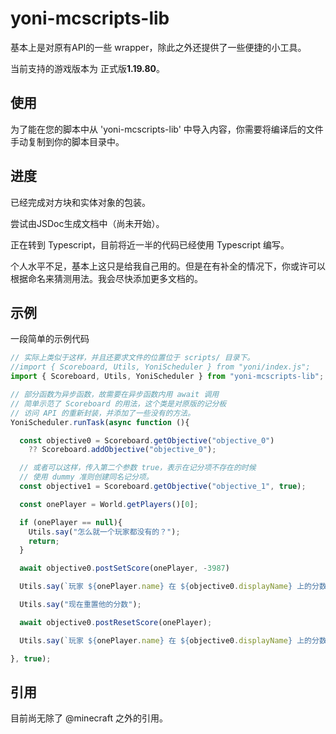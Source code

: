 # yoni-mcscripts-lib

基本上是对原有API的一些 wrapper，除此之外还提供了一些便捷的小工具。

当前支持的游戏版本为 正式版**1.19.80**。

## 使用

为了能在您的脚本中从 'yoni-mcscripts-lib' 中导入内容，你需要将编译后的文件手动复制到你的脚本目录中。

## 进度

已经完成对方块和实体对象的包装。

尝试由JSDoc生成文档中（尚未开始）。

正在转到 Typescript，目前将近一半的代码已经使用 Typescript 编写。

个人水平不足，基本上这只是给我自己用的。但是在有补全的情况下，你或许可以根据命名来猜测用法。我会尽快添加更多文档的。

## 示例

一段简单的示例代码

```js
// 实际上类似于这样，并且还要求文件的位置位于 scripts/ 目录下。
//import { Scoreboard, Utils, YoniScheduler } from "yoni/index.js";
import { Scoreboard, Utils, YoniScheduler } from "yoni-mcscripts-lib";

// 部分函数为异步函数，故需要在异步函数内用 await 调用
// 简单示范了 Scoreboard 的用法，这个类是对原版的记分板
// 访问 API 的重新封装，并添加了一些没有的方法。
YoniScheduler.runTask(async function (){

  const objective0 = Scoreboard.getObjective("objective_0")
    ?? Scoreboard.addObjective("objective_0");

  // 或者可以这样，传入第二个参数 true，表示在记分项不存在的时候
  // 使用 dummy 准则创建同名记分项。
  const objective1 = Scoreboard.getObjective("objective_1", true);

  const onePlayer = World.getPlayers()[0];

  if (onePlayer == null){
    Utils.say("怎么就一个玩家都没有的？");
    return;
  }

  await objective0.postSetScore(onePlayer, -3987)

  Utils.say(`玩家 ${onePlayer.name} 在 ${objective0.displayName} 上的分数为 ${objective0.getScore(onePlayer)}`); //分数为 -3987

  Utils.say("现在重置他的分数");

  await objective0.postResetScore(onePlayer);

  Utils.say(`玩家 ${onePlayer.name} 在 ${objective0.displayName} 上的分数为 ${objective0.getScore(onePlayer)}`); //分数为 undefined

}, true);

```

## 引用

目前尚无除了 @minecraft 之外的引用。

